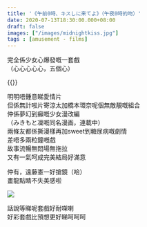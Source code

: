 ```yaml
---
title: '《午前0時、キスしに来てよ》（午夜0時的吻）'
date: 2020-07-13T18:30:00.000+08:00
draft: false
images: ["/images/midnightkiss.jpg"]
tags : [amusement - films]
---
```


完全係少女心爆發嘅一套戲  
（心心心心心，五個心）

{{<youtube YXZYwb3R13k>}}

明明唔鍾意睇愛情片  
但係無計啦片寄涼太加橋本環奈呢個無敵靚嘅組合  
仲係夢幻到癲嘅少女漫改編  
（みきもと凜嘅同名漫画，連載中）  
兩條友都係撕漫樣再加sweet到糖尿病嘅劇情  
差唔多兩粒鐘嘅戲  
故事流暢無悶場無拖拉  
又有一氣呵成完美結局好滿意  

仲有，遠藤憲一好搶鏡（哈）  
畫龍點睛不失美感啦  

![](/images/midnightkiss1.jpg)

話說等睇呢套戲好耐㗎喇  
好彩套戲比預想更好睇呵呵呵
